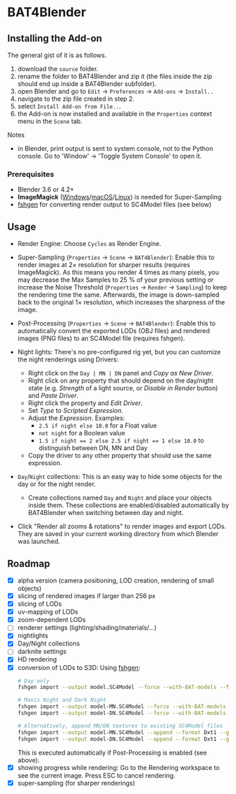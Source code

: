 # BAT4Blender

## Installing the Add-on

The general gist of it is as follows.
1. download the `source` folder.
2. rename the folder to BAT4Blender and zip it (the files inside the zip should end up inside a BAT4Blender subfolder).
3. open Blender and go to `Edit` -> `Preferences` -> `Add-ons` -> `Install..`
4. navigate to the zip file created in step 2.
5. select `Install Add-on from File..`.
6. the Add-on is now installed and available in the `Properties` context menu in the `Scene` tab.

Notes
- in Blender, print output is sent to system console, not to the Python console. Go to 'Window' -> 'Toggle System Console' to open it.

### Prerequisites

- Blender 3.6 or 4.2+
- **ImageMagick** ([Windows](https://imagemagick.org/script/download.php#windows)/[macOS](https://imagemagick.org/script/download.php#macos)/[Linux](https://imagemagick.org/script/download.php#linux))
  is needed for Super-Sampling
- [fshgen](https://github.com/memo33/fshgen/releases)
  for converting render output to SC4Model files (see below)

## Usage

- Render Engine: Choose `Cycles` as Render Engine.

- Super-Sampling (`Properties` -> `Scene` -> `BAT4Blender`):
  Enable this to render images at 2× resolution for sharper results (requires ImageMagick).
  As this means you render 4 times as many pixels,
  you may decrease the Max Samples to 25 % of your previous setting or increase the Noise Threshold (`Properties` -> `Render` -> `Sampling`)
  to keep the rendering time the same.
  Afterwards, the image is down-sampled back to the original 1× resolution, which increases the sharpness of the image.

- Post-Processing (`Properties` -> `Scene` -> `BAT4Blender`):
  Enable this to automatically convert the exported LODs (OBJ files) and rendered images (PNG files) to an SC4Model file (requires fshgen).

- Night lights: There's no pre-configured rig yet, but you can customize the night renderings using Drivers:
  - Right click on the `Day | MN | DN` panel and _Copy as New Driver_.
  - Right click on any property that should depend on the day/night state (e.g. _Strength_ of a light source, or _Disable in Render_ button) and _Paste Driver_.
  - Right click the property and _Edit Driver_.
  - Set _Type_ to _Scripted Expression_.
  - Adjust the _Expression_. Examples:
    - `2.5 if night else 10.0` for a Float value
    - `not night` for a Boolean value
    - `1.5 if night == 2 else 2.5 if night == 1 else 10.0` to distinguish between DN, MN and Day
  - Copy the driver to any other property that should use the same expression.

- `Day`/`Night` collections: This is an easy way to hide some objects for the day or for the night render.
  - Create collections named `Day` and `Night` and place your objects inside them.
    These collections are enabled/disabled automatically by BAT4Blender when switching between day and night.

- Click "Render all zooms & rotations" to render images and export LODs. They are saved in your current working directory from which Blender was launched.

## Roadmap

- [x] alpha version (camera positioning, LOD creation, rendering of small objects)
- [x] slicing of rendered images if larger than 256 px
- [x] slicing of LODs
- [x] uv-mapping of LODs
- [x] zoom-dependent LODs
- [ ] renderer settings (lighting/shading/materials/…)
- [x] nightlights
- [x] Day/Night collections
- [ ] darknite settings
- [x] HD rendering
- [x] conversion of LODs to S3D: Using [fshgen](https://github.com/memo33/fshgen/releases):
  ```bash
  # Day only
  fshgen import --output model.SC4Model --force --with-BAT-models --format Dxt1 --gid 0xffffffff *.obj *_Day.png

  # Maxis Night and Dark Night
  fshgen import --output model-MN.SC4Model --force --with-BAT-models --format Dxt1 --gid 0xffffffff *.obj *_Day.png *_MN.png
  fshgen import --output model-DN.SC4Model --force --with-BAT-models --format Dxt1 --gid 0xffffffff *.obj *_Day.png *_DN.png

  # Alternatively, append MN/DN textures to existing SC4Model files
  fshgen import --output model-MN.SC4Model --append --format Dxt1 --gid 0xffffffff *_MN.png
  fshgen import --output model-DN.SC4Model --append --format Dxt1 --gid 0xffffffff *_DN.png
  ```
  This is executed automatically if Post-Processing is enabled (see above).
- [x] showing progress while rendering: Go to the Rendering workspace to see the current image. Press ESC to cancel rendering.
- [x] super-sampling (for sharper renderings)
